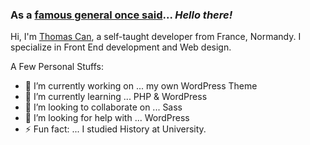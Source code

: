 ### As a [famous general once said](https://youtu.be/rEq1Z0bjdwc)... *Hello there!*

Hi, I'm [Thomas Can](https://toma.dev/), a self-taught developer from France, Normandy. 
I specialize in Front End development and Web design.

A Few Personal Stuffs:
- 🔭 I’m currently working on ... my own WordPress Theme
- 🌱 I’m currently learning ... PHP & WordPress
- 👯 I’m looking to collaborate on ... Sass
- 🤔 I’m looking for help with ... WordPress
- ⚡ Fun fact: ... I studied History at University. 
